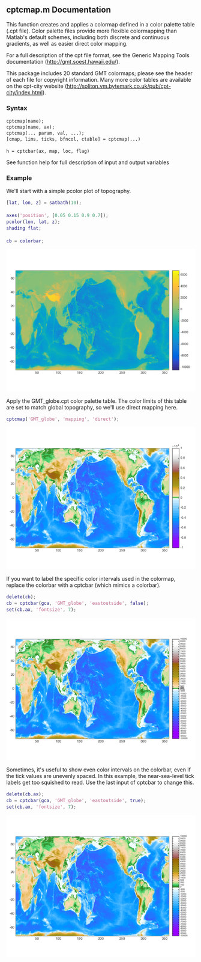## cptcmap.m Documentation

This function creates and applies a colormap defined in a color palette table (.cpt file). 
Color palette files provide more flexible colormapping than Matlab's default schemes, 
including both discrete and continuous gradients, as well as easier direct color mapping.

For a full description of the cpt file format, see the Generic Mapping Tools documentation (http://gmt.soest.hawaii.edu/). 

This package includes 20 standard GMT colormaps; please see the header of each file 
for copyright information.   Many more color tables are available on the cpt-city website (http://soliton.vm.bytemark.co.uk/pub/cpt-city/index.html).
 
### Syntax

```
cptcmap(name);
cptcmap(name, ax);
cptcmap(... param, val, ...);
[cmap, lims, ticks, bfncol, ctable] = cptcmap(...)

h = cptcbar(ax, map, loc, flag)
```

See function help for full description of input and output variables

### Example

We'll start with a simple pcolor plot of topography.

```matlab
[lat, lon, z] = satbath(10);

axes('position', [0.05 0.15 0.9 0.7]);
pcolor(lon, lat, z);
shading flat;

cb = colorbar;
```
![cptcmap1](cptcmap_readme_01.png)

 Apply the GMT_globe.cpt color palette table.  The color limits of this
 table are set to match global topography, so we'll use direct mapping
 here.

```matlab
cptcmap('GMT_globe', 'mapping', 'direct');
```

![cptcmap2](cptcmap_readme_02.png)

 If you want to label the specific color intervals used in the colormap,
 replace the colorbar with a cptcbar (which mimics a colorbar).

```matlab
delete(cb);
cb = cptcbar(gca, 'GMT_globe', 'eastoutside', false);
set(cb.ax, 'fontsize', 7);
```
![cptcmap3](cptcmap_readme_03.png)

 Sometimes, it's useful to show even color intervals on the colorbar, even
 if the tick values are unevenly spaced.  In this example, the near-sea-level tick labels get too squished to read.  Use the last input of cptcbar to change this.

```matlab
delete(cb.ax);
cb = cptcbar(gca, 'GMT_globe', 'eastoutside', true);
set(cb.ax, 'fontsize', 7);
```
![cptcmap4](cptcmap_readme_04.png)
